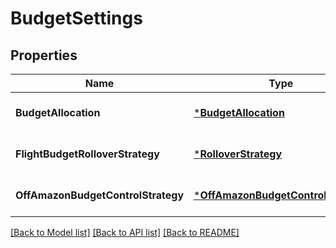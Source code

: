 # BudgetSettings

## Properties
Name | Type | Description | Notes
------------ | ------------- | ------------- | -------------
**BudgetAllocation** | [***BudgetAllocation**](BudgetAllocation.md) |  | [optional] [default to null]
**FlightBudgetRolloverStrategy** | [***RolloverStrategy**](RolloverStrategy.md) |  | [optional] [default to null]
**OffAmazonBudgetControlStrategy** | [***OffAmazonBudgetControlStrategy**](OffAmazonBudgetControlStrategy.md) |  | [optional] [default to null]

[[Back to Model list]](../README.md#documentation-for-models) [[Back to API list]](../README.md#documentation-for-api-endpoints) [[Back to README]](../README.md)

